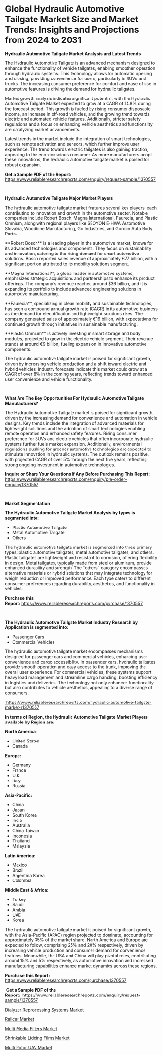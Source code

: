 <p><h1>Global Hydraulic Automotive Tailgate Market Size and Market Trends: Insights and Projections from 2024 to 2031</h1></p><p><strong>Hydraulic Automotive Tailgate Market Analysis and Latest Trends</strong></p>
<p><p>The Hydraulic Automotive Tailgate is an advanced mechanism designed to enhance the functionality of vehicle tailgates, enabling smoother operation through hydraulic systems. This technology allows for automatic opening and closing, providing convenience for users, particularly in SUVs and trucks. The increasing consumer preference for comfort and ease of use in automotive features is driving the demand for hydraulic tailgates.</p><p>Market growth analysis indicates significant potential, with the Hydraulic Automotive Tailgate Market expected to grow at a CAGR of 14.8% during the forecast period. This growth is fueled by rising consumer disposable income, an increase in off-road vehicles, and the growing trend towards electric and automated vehicle features. Additionally, stricter safety regulations and a focus on enhancing vehicle aesthetics and functionality are catalyzing market advancements. </p><p>Latest trends in the market include the integration of smart technologies, such as remote activation and sensors, which further improve user experience. The trend towards electric tailgates is also gaining traction, appealing to the eco-conscious consumer. As more manufacturers adopt these innovations, the hydraulic automotive tailgate market is poised for robust expansion.</p></p>
<p><strong>Get a Sample PDF of the Report:&nbsp;</strong> <a href="https://www.reliableresearchreports.com/enquiry/request-sample/1370557?utm_campaign=28&utm_medium=2&utm_source=Github&utm_content=ia&utm_term=17112024&utm_id=hydraulic-automotive-tailgate">https://www.reliableresearchreports.com/enquiry/request-sample/1370557</a></p>
<p>&nbsp;</p>
<p><strong>Hydraulic Automotive Tailgate Major Market Players</strong></p>
<p><p>The hydraulic automotive tailgate market features several key players, each contributing to innovation and growth in the automotive sector. Notable companies include Robert Bosch, Magna International, Faurecia, and Plastic Omnium, along with regional players like SEOYON E-HWA Automotive Slovakia, Woodbine Manufacturing, Go Industries, and Gordon Auto Body Parts.</p><p>**Robert Bosch** is a leading player in the automotive market, known for its advanced technologies and components. They focus on sustainability and innovation, catering to the rising demand for smart automotive solutions. Bosch reported sales revenue of approximately €77 billion, with a significant portion attributed to its mobility solutions segment.</p><p>**Magna International**, a global leader in automotive systems, emphasizes strategic acquisitions and partnerships to enhance its product offerings. The company's revenue reached around $36 billion, and it is expanding its portfolio to include advanced engineering solutions in automotive manufacturing.</p><p>**Faurecia**, specializing in clean mobility and sustainable technologies, has seen a compound annual growth rate (CAGR) in its automotive business as the demand for electrification and lightweight solutions rises. The company generated sales of approximately €16 billion, with expectations for continued growth through initiatives in sustainable manufacturing.</p><p>**Plastic Omnium** is actively investing in smart storage and body modules, projected to grow in the electric vehicle segment. Their revenue stands at around €9 billion, fueling expansion in innovative automotive components.</p><p>The hydraulic automotive tailgate market is poised for significant growth, driven by increasing vehicle production and a shift toward electric and hybrid vehicles. Industry forecasts indicate this market could grow at a CAGR of over 8% in the coming years, reflecting trends toward enhanced user convenience and vehicle functionality.</p></p>
<p>&nbsp;</p>
<p><strong>What Are The Key Opportunities For Hydraulic Automotive Tailgate Manufacturers?</strong></p>
<p><p>The Hydraulic Automotive Tailgate market is poised for significant growth, driven by the increasing demand for convenience and automation in vehicle designs. Key trends include the integration of advanced materials for lightweight solutions and the adoption of smart technologies enabling remote operation and enhanced safety features. Rising consumer preference for SUVs and electric vehicles that often incorporate hydraulic systems further fuels market expansion. Additionally, environmental regulations pushing for greener automotive technologies are expected to stimulate innovation in hydraulic systems. The outlook remains positive, with projected CAGR of over 5% through the next five years, reflecting strong ongoing investment in automotive technologies.</p></p>
<p><strong>Inquire or Share Your Questions If Any Before Purchasing This Report:</strong> <a href="https://www.reliableresearchreports.com/enquiry/pre-order-enquiry/1370557?utm_campaign=28&utm_medium=2&utm_source=Github&utm_content=ia&utm_term=17112024&utm_id=hydraulic-automotive-tailgate">https://www.reliableresearchreports.com/enquiry/pre-order-enquiry/1370557</a></p>
<p>&nbsp;</p>
<p><strong>Market Segmentation</strong></p>
<p><strong>The Hydraulic Automotive Tailgate Market Analysis by types is segmented into:</strong></p>
<p><ul><li>Plastic Automotive Tailgate</li><li>Metal Automotive Tailgate</li><li>Others</li></ul></p>
<p><p>The hydraulic automotive tailgate market is segmented into three primary types: plastic automotive tailgates, metal automotive tailgates, and others. Plastic tailgates are lightweight and resistant to corrosion, offering flexibility in design. Metal tailgates, typically made from steel or aluminum, provide enhanced durability and strength. The "others" category encompasses alternative materials or hybrid solutions that may integrate technology for weight reduction or improved performance. Each type caters to different consumer preferences regarding durability, aesthetics, and functionality in vehicles.</p></p>
<p><strong>Purchase this Report:&nbsp;</strong><a href="https://www.reliableresearchreports.com/purchase/1370557?utm_campaign=28&utm_medium=2&utm_source=Github&utm_content=ia&utm_term=17112024&utm_id=hydraulic-automotive-tailgate">https://www.reliableresearchreports.com/purchase/1370557</a></p>
<p>&nbsp;</p>
<p><strong>The Hydraulic Automotive Tailgate Market Industry Research by Application is segmented into:</strong></p>
<p><ul><li>Passenger Cars</li><li>Commercial Vehicles</li></ul></p>
<p><p>The hydraulic automotive tailgate market encompasses mechanisms designed for passenger cars and commercial vehicles, enhancing user convenience and cargo accessibility. In passenger cars, hydraulic tailgates provide smooth operation and easy access to the trunk, improving the overall user experience. For commercial vehicles, these systems support heavy load management and streamline cargo handling, boosting efficiency in logistics and deliveries. The technology not only enhances functionality but also contributes to vehicle aesthetics, appealing to a diverse range of consumers.</p></p>
<p><a href="https://www.reliableresearchreports.com/hydraulic-automotive-tailgate-market-r1370557?utm_campaign=28&utm_medium=2&utm_source=Github&utm_content=ia&utm_term=17112024&utm_id=hydraulic-automotive-tailgate">&nbsp;https://www.reliableresearchreports.com/hydraulic-automotive-tailgate-market-r1370557</a></p>
<p><strong>In terms of Region, the Hydraulic Automotive Tailgate Market Players available by Region are:</strong></p>
<p>
    <p> <strong> North America: </strong>
        <ul>
            <li>United States</li>
            <li>Canada</li>
        </ul>
        </p> 
    <p> <strong> Europe: </strong>
        <ul>
            <li>Germany</li>
            <li>France</li>
            <li>U.K.</li>
            <li>Italy</li>
            <li>Russia</li>
        </ul>
        </p> 
    <p> <strong> Asia-Pacific: </strong>
        <ul>
            <li>China</li>
            <li>Japan</li>
            <li>South Korea</li>
            <li>India</li>
            <li>Australia</li>
            <li>China Taiwan</li>
            <li>Indonesia</li>
            <li>Thailand</li>
            <li>Malaysia</li>
        </ul>
        </p> 
    <p> <strong> Latin America: </strong>
        <ul>
            <li>Mexico</li>
            <li>Brazil</li>
            <li>Argentina Korea</li>
            <li>Colombia</li>
        </ul>
        </p> 
    <p> <strong> Middle East & Africa: </strong>
        <ul>
            <li>Turkey</li>
            <li>Saudi</li>
            <li>Arabia</li>
            <li>UAE</li>
            <li>Korea</li>
        </ul>
    </p>
    </p>
<p><p>The hydraulic automotive tailgate market is poised for significant growth, with the Asia-Pacific (APAC) region projected to dominate, accounting for approximately 35% of the market share. North America and Europe are expected to follow, comprising 25% and 20% respectively, driven by increasing vehicle production and consumer demand for convenience features. Meanwhile, the USA and China will play pivotal roles, contributing around 15% and 5% respectively, as automotive innovation and increased manufacturing capabilities enhance market dynamics across these regions.</p></p>
<p><strong>Purchase this Report: </strong><a href="https://www.reliableresearchreports.com/purchase/1370557?utm_campaign=28&utm_medium=2&utm_source=Github&utm_content=ia&utm_term=17112024&utm_id=hydraulic-automotive-tailgate">https://www.reliableresearchreports.com/purchase/1370557</a></p>
<p>&nbsp;<strong>Get a Sample PDF of the Report:&nbsp;&nbsp;</strong><a href="https://www.reliableresearchreports.com/enquiry/request-sample/1370557?utm_campaign=28&utm_medium=2&utm_source=Github&utm_content=ia&utm_term=17112024&utm_id=hydraulic-automotive-tailgate">https://www.reliableresearchreports.com/enquiry/request-sample/1370557</a></p>
<p><strong></strong></p>
<p><p><a href="https://github.com/SamiaChowdhury801/Market-Research-Report-List-1/blob/main/dialyzer-reprocessing-systems-market.md?utm_campaign=28&utm_medium=2&utm_source=Github&utm_content=ia&utm_term=17112024&utm_id=hydraulic-automotive-tailgate">Dialyzer Reprocessing Systems Market</a></p><p><a href="https://issuu.com/reportprime-2/docs/railcar-market-size-2030.pptx_00c1b42feffda4?utm_campaign=28&utm_medium=2&utm_source=Github&utm_content=ia&utm_term=17112024&utm_id=hydraulic-automotive-tailgate">Railcar Market</a></p><p><a href="https://www.linkedin.com/pulse/global-multi-media-filters-market-pulse-trends-growth-analysis-a3ync?utm_campaign=28&utm_medium=2&utm_source=Github&utm_content=ia&utm_term=17112024&utm_id=hydraulic-automotive-tailgate">Multi Media Filters Market</a></p><p><a href="https://github.com/LilianFaulkner65/Market-Research-Report-List-1/blob/main/shrinkable-lidding-films-market.md?utm_campaign=28&utm_medium=2&utm_source=Github&utm_content=ia&utm_term=17112024&utm_id=hydraulic-automotive-tailgate">Shrinkable Lidding Films Market</a></p><p><a href="https://www.linkedin.com/pulse/multi-rotor-uav-market-size-share-trends-analysis-report-end-use-f15zc?utm_campaign=28&utm_medium=2&utm_source=Github&utm_content=ia&utm_term=17112024&utm_id=hydraulic-automotive-tailgate">Multi Rotor UAV Market</a></p></p>